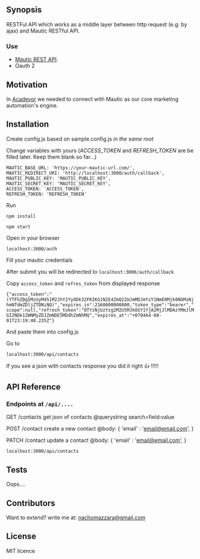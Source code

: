 ## Synopsis

RESTFul API which works as a middle layer between http request (e.g: by ajax) and Mautic RESTful API.

### Use
  * [Mautic REST API](https://developer.mautic.org/?json#rest-api).
  * Oauth 2

## Motivation

In [Acadevor](http://acadevor.com) we needed to connect with Mautic as our core marketing automation's engine.

## Installation

Create config.js based on sample.config.js *in the same root*

Change variables with yours (*ACCESS_TOKEN* and *REFRESH_TOKEN* are be filled later. Keep them blank so far...)

```
MAUTIC_BASE_URL: 'https://your-mautic-url.com/',
MAUTIC_REDIRECT_URI: 'http://localhost:3000/auth/callback',
MAUTIC_PUBLIC_KEY: 'MAUTIC_PUBLIC_KEY',
MAUTIC_SECRET_KEY: 'MAUTIC_SECRET_KEY',
ACCESS_TOKEN: 'ACCESS_TOKEN',
REFRESH_TOKEN: 'REFRESH_TOKEN'
```

Run

`npm install`

`npm start`

Open in your browser

`localhost:3000/auth`

Fill your mautic credentials

After submit you will be redirected to `localhost:3000/auth/callback`

Copy `access_token` and `refres_token` from displayed response

`{"access_token":"(YTFhZDg5MzUyM451M2JhY2YyODk32FKIKG1N2E4ZmQ2ZmJmMDJmYzY1NmE0Mjk0NGMxNjhmNTdmZDljZTDNiNQ)","expires_in":2160000000000,"token_type":"bearer","scope":null,"refresh_token":"OTYzNjUzYzg2M2U5MJkOGY1YjA2MjJlMDAzYMmJlMGI2NDk1ZWNMyZDJZmNDE5MDdhZmNhMQ","expires_at":"+070464-08-01T23:19:40.235Z"}`

And paste them into config.js

Go to

`localhost:3000/api/contacts`

If you see a json with contacts response you did it right :+1: !!!!!


## API Reference

### Endpoints at `/api/....`

GET /contacts get json of contacts
 @querystring search=field:value


POST /contact create a new contact
  @body: {
    'email' : 'email@email.com',
  }

PATCH /contact update a contact
  @body: {
    'email' : 'email@email.com',
  }

`localhost:3000/api/contacts`



## Tests

Oops....

## Contributors

Want to extend? write me at: nachomazzara@gmail.com

## License

MIT licence
